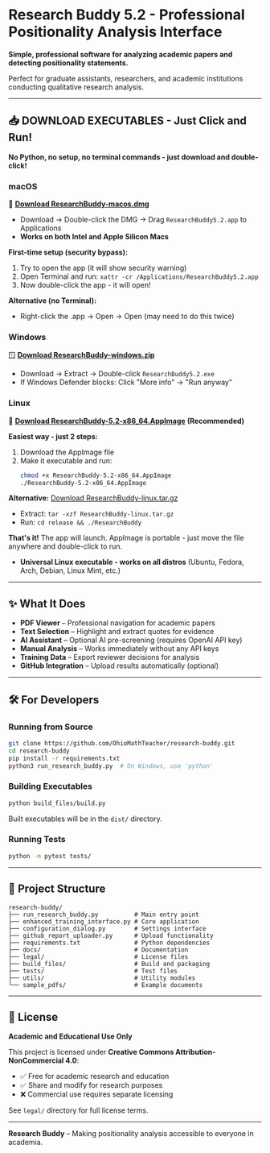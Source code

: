 # Research Buddy 5.2 - Professional Positionality Analysis Interface

**Simple, professional software for analyzing academic papers and detecting positionality statements.**

Perfect for graduate assistants, researchers, and academic institutions conducting qualitative research analysis.

---

## 📥 **DOWNLOAD EXECUTABLES - Just Click and Run!**

**No Python, no setup, no terminal commands - just download and double-click!**

### **macOS**
🍎 [**Download ResearchBuddy-macos.dmg**](https://github.com/OhioMathTeacher/research-buddy/releases/download/v5.2/ResearchBuddy-macos.dmg) 
- Download → Double-click the DMG → Drag `ResearchBuddy5.2.app` to Applications
- **Works on both Intel and Apple Silicon Macs**

**First-time setup (security bypass):**
1. Try to open the app (it will show security warning)
2. Open Terminal and run: `xattr -cr /Applications/ResearchBuddy5.2.app`
3. Now double-click the app - it will open!

**Alternative (no Terminal):**
- Right-click the .app → Open → Open (may need to do this twice)

### **Windows**  
🪟 [**Download ResearchBuddy-windows.zip**](https://github.com/OhioMathTeacher/research-buddy/releases/download/v5.2/ResearchBuddy-windows.zip)
- Download → Extract → Double-click `ResearchBuddy5.2.exe`
- If Windows Defender blocks: Click "More info" → "Run anyway"

### **Linux**
🐧 [**Download ResearchBuddy-5.2-x86_64.AppImage**](https://github.com/OhioMathTeacher/research-buddy/releases/download/v5.2/ResearchBuddy-5.2-x86_64.AppImage) **(Recommended)**

**Easiest way - just 2 steps:**
1. Download the AppImage file
2. Make it executable and run:
   ```bash
   chmod +x ResearchBuddy-5.2-x86_64.AppImage
   ./ResearchBuddy-5.2-x86_64.AppImage
   ```

**Alternative:** [Download ResearchBuddy-linux.tar.gz](https://github.com/OhioMathTeacher/research-buddy/releases/download/v5.2/ResearchBuddy-linux.tar.gz)
- Extract: `tar -xzf ResearchBuddy-linux.tar.gz`
- Run: `cd release && ./ResearchBuddy`

**That's it!** The app will launch. AppImage is portable - just move the file anywhere and double-click to run.

- **Universal Linux executable - works on all distros** (Ubuntu, Fedora, Arch, Debian, Linux Mint, etc.)

---

## ✨ **What It Does**

* **PDF Viewer** – Professional navigation for academic papers
* **Text Selection** – Highlight and extract quotes for evidence
* **AI Assistant** – Optional AI pre-screening (requires OpenAI API key)
* **Manual Analysis** – Works immediately without any API keys
* **Training Data** – Export reviewer decisions for analysis
* **GitHub Integration** – Upload results automatically (optional)

---

## 🛠️ **For Developers**

### Running from Source
```bash
git clone https://github.com/OhioMathTeacher/research-buddy.git
cd research-buddy
pip install -r requirements.txt
python3 run_research_buddy.py  # On Windows, use 'python'
```

### Building Executables
```bash
python build_files/build.py
```

Built executables will be in the `dist/` directory.

### Running Tests
```bash
python -m pytest tests/
```

---

## 📁 **Project Structure**

```
research-buddy/
├── run_research_buddy.py          # Main entry point
├── enhanced_training_interface.py # Core application
├── configuration_dialog.py        # Settings interface  
├── github_report_uploader.py      # Upload functionality
├── requirements.txt               # Python dependencies
├── docs/                          # Documentation
├── legal/                         # License files
├── build_files/                   # Build and packaging
├── tests/                         # Test files
├── utils/                         # Utility modules
└── sample_pdfs/                   # Example documents
```
---

## 📜 **License**

**Academic and Educational Use Only**

This project is licensed under **Creative Commons Attribution-NonCommercial 4.0**:

* ✅ Free for academic research and education
* ✅ Share and modify for research purposes
* ❌ Commercial use requires separate licensing

See `legal/` directory for full license terms.

---

**Research Buddy** – Making positionality analysis accessible to everyone in academia.
